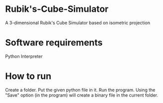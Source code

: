 # Rubik's-Cube-Simulator
A 3-dimensional Rubik's Cube Simulator based on isometric projection 

# Software requirements
Python Interpreter

# How to run
Create a folder.
Put the given python file in it. Run the program.
Using the "Save" option (in the program) will create a binary file in the current folder.
